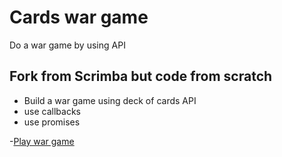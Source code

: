 # Cards war game

Do a war game by using API

## Fork from Scrimba but code from scratch

- Build a war game using deck of cards API
- use callbacks
- use promises

-[Play war game](https://anneln.github.io/War-game/)
